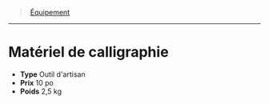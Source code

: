 ﻿---
!Equipment
Type: Outil d'artisan
Price: 10 po
Weight: 2,5 kg
Id: equipment_hd.md#matériel-de-calligraphie
ParentLink: equipment_hd.md#Équipement
Name: Matériel de calligraphie
ParentName: Équipement
NameLevel: 1
---
> [Équipement](hd_equipment.md)

---

# Matériel de calligraphie

- **Type** Outil d'artisan
- **Prix** 10 po
- **Poids** 2,5 kg

